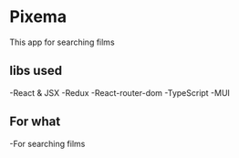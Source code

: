 # Pixema

This app for searching films

## libs used 

-React & JSX
-Redux
-React-router-dom
-TypeScript 
-MUI

## For what

-For searching films
